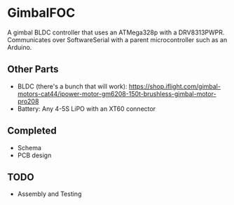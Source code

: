 # GimbalFOC
A gimbal BLDC controller that uses an ATMega328p with a DRV8313PWPR. Communicates over SoftwareSerial with a parent microcontroller such as an Arduino.

## Other Parts
- BLDC (there's a bunch that will work): https://shop.iflight.com/gimbal-motors-cat44/ipower-motor-gm6208-150t-brushless-gimbal-motor-pro208
- Battery: Any 4-5S LiPO with an XT60 connector

## Completed
- Schema
- PCB design

## TODO
- Assembly and Testing